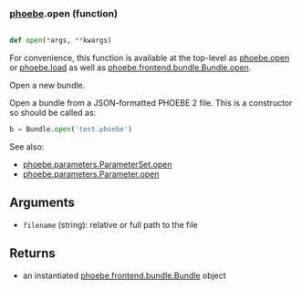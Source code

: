 ### [phoebe](phoebe.md).open (function)


```py

def open(*args, **kwargs)

```



For convenience, this function is available at the top-level as
[phoebe.open](phoebe.open.md) or [phoebe.load](phoebe.load.md) as well as
[phoebe.frontend.bundle.Bundle.open](phoebe.frontend.bundle.Bundle.open.md).

Open a new bundle.

Open a bundle from a JSON-formatted PHOEBE 2 file.
This is a constructor so should be called as:

```py
b = Bundle.open('test.phoebe')
```

See also:
* [phoebe.parameters.ParameterSet.open](phoebe.parameters.ParameterSet.open.md)
* [phoebe.parameters.Parameter.open](phoebe.parameters.Parameter.open.md)

Arguments
----------
* `filename` (string): relative or full path to the file

Returns
---------
* an instantiated [phoebe.frontend.bundle.Bundle](phoebe.frontend.bundle.Bundle.md) object

